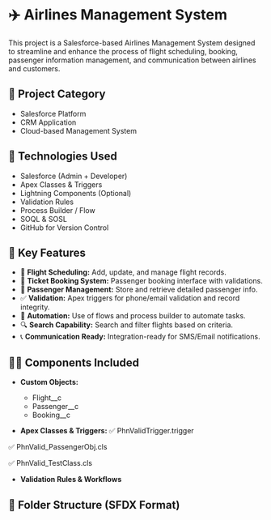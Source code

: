 # ✈️ Airlines Management System

This project is a Salesforce-based Airlines Management System designed to streamline and enhance the process of flight scheduling, booking, passenger information management, and communication between airlines and customers.

## 📌 Project Category
- Salesforce Platform
- CRM Application
- Cloud-based Management System

## 🔧 Technologies Used
- Salesforce (Admin + Developer)
- Apex Classes & Triggers
- Lightning Components (Optional)
- Validation Rules
- Process Builder / Flow
- SOQL & SOSL
- GitHub for Version Control

## 🚀 Key Features

- 🛫 **Flight Scheduling:** Add, update, and manage flight records.
- 🎫 **Ticket Booking System:** Passenger booking interface with validations.
- 🧍 **Passenger Management:** Store and retrieve detailed passenger info.
- ✅ **Validation:** Apex triggers for phone/email validation and record integrity.
- 📄 **Automation:** Use of flows and process builder to automate tasks.
- 🔍 **Search Capability:** Search and filter flights based on criteria.
- 📞 **Communication Ready:** Integration-ready for SMS/Email notifications.

## 🧑‍💻 Components Included

- **Custom Objects:**
  - Flight__c
  - Passenger__c
  - Booking__c

- **Apex Classes & Triggers:**
✅ PhnValidTrigger.trigger

✅ PhnValid_PassengerObj.cls

✅ PhnValid_TestClass.cls

- **Validation Rules & Workflows**

## 📂 Folder Structure (SFDX Format)


